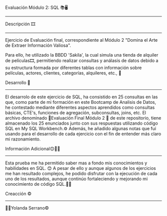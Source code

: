 Evaluación Módulo 2: SQL 📚🖥️
_________________________________________________________

Descripción 🎞️
__________________________________________________________
Ejercicio de Evaluación final, correspondiente al Módulo 2 "Domina el Arte de Extraer Información Valiosa". 

Para ello, he utilizado la BBDD 'Sakila', la cual simula una tienda de alquiler de películas🎞️,  permitiendo realizar consultas y análasis de datos debido a su estructura formada por diferentes tablas con información sobre películas, actores, clientes, categorías, alquileres, etc., 🎥
 
Desarrollo 🚀
_____________________________________________________________
El desarrolo de este ejercicio de SQL, ha consistido en 25 consultas en las que, como parte de mi formación en este Bootcamp de Analisis de Datos, he contestado mediante diferentes aspectos aprendidos como consultas básicas, CTE's, funciones de agregación, subconsultas, joins, etc.
El archivo denominado 📂Evaluación Final Módulo 2 📂 de este repositorio, tiene almacenado los 25 enunciados junto con sus respuestas utilizando código SQL en My SQL Workbench.⚙️ 
Además, he añadido algunas notas que fuí usando para el desarrollo de cada ejercicio con el fin de entender más claro mi razonamiento.
  
Información Adicional😊👩‍🎓
_______________________________________________________________
Esta prueba me ha permitido saber mas a fondo mis conocimientos y habilidades en SQL. 😊
A pesar de ello y aunque algunos de los ejercicios me han resultado complejos, he podido disfrutar con la ejecución de cada uno de los resultados, 
aunque continúo fortaleciendo y mejorando mi conocimiento de código SQL.👩‍🎓

Creacción ©️
___________________________________________________
👩‍💻Yolanda Serrano©
